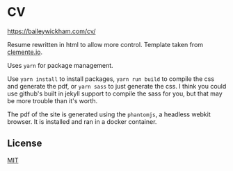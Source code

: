 # CV

https://baileywickham.com/cv/

Resume rewritten in html to allow more control. Template taken from [clemente.io](https://clemente.io).

Uses `yarn` for package management. 

Use `yarn install` to install packages, `yarn run build` to compile the css and generate the pdf, or `yarn sass` to just generate the css. I think you could use github's built in jekyll support to compile the sass for you, but that may be more trouble than it's worth. 

The pdf of the site is generated using the `phantomjs`, a headless webkit browser. It is installed and ran in a docker container.

## License

[MIT](docs/LICENSE.txt)
